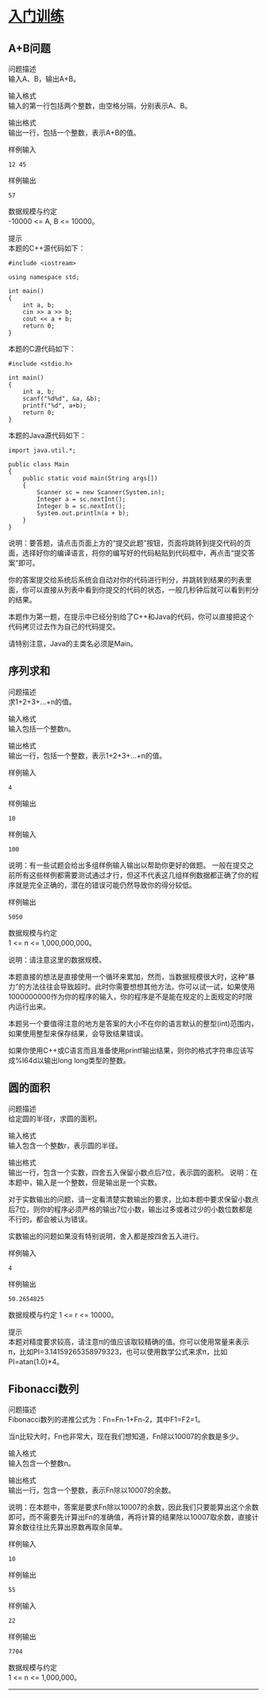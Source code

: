 ﻿# [入门训练](https://github.com/jl223vy/LANQIAO/tree/master/%E5%85%A5%E9%97%A8%E8%AE%AD%E7%BB%83)

## A+B问题
问题描述   
输入A、B，输出A+B。

输入格式   
输入的第一行包括两个整数，由空格分隔，分别表示A、B。

输出格式   
输出一行，包括一个整数，表示A+B的值。

样例输入  

    12 45

样例输出    

    57

数据规模与约定    
-10000 <= A, B <= 10000。

提示    
本题的C++源代码如下：

```
#include <iostream>
 
using namespace std;
 
int main()
{
    int a, b;
    cin >> a >> b;
    cout << a + b;
    return 0;
}
```
本题的C源代码如下：
```
#include <stdio.h>
 
int main()
{
    int a, b;
    scanf("%d%d", &a, &b);
    printf("%d", a+b);
    return 0;
}
```

本题的Java源代码如下：

```
import java.util.*;
 
public class Main
{
    public static void main(String args[])
    {
        Scanner sc = new Scanner(System.in);
        Integer a = sc.nextInt();
        Integer b = sc.nextInt();
        System.out.println(a + b);
    }
}
```

说明：要答题，请点击页面上方的“提交此题”按钮，页面将跳转到提交代码的页面，选择好你的编译语言，将你的编写好的代码粘贴到代码框中，再点击“提交答案”即可。

你的答案提交给系统后系统会自动对你的代码进行判分，并跳转到结果的列表里面，你可以直接从列表中看到你提交的代码的状态，一般几秒钟后就可以看到判分的结果。

本题作为第一题，在提示中已经分别给了C++和Java的代码，你可以直接把这个代码拷贝过去作为自己的代码提交。

请特别注意，Java的主类名必须是Main。

## 序列求和

问题描述   
求1+2+3+...+n的值。

输入格式   
输入包括一个整数n。

输出格式   
输出一行，包括一个整数，表示1+2+3+...+n的值。

样例输入    

    4

样例输出   

    10

样例输入   

    100

说明：有一些试题会给出多组样例输入输出以帮助你更好的做题。
一般在提交之前所有这些样例都需要测试通过才行，但这不代表这几组样例数据都正确了你的程序就是完全正确的，潜在的错误可能仍然导致你的得分较低。

样例输出   

    5050

数据规模与约定    
1 <= n <= 1,000,000,000。

说明：请注意这里的数据规模。

本题直接的想法是直接使用一个循环来累加，然而，当数据规模很大时，这种“暴力”的方法往往会导致超时。此时你需要想想其他方法。你可以试一试，如果使用1000000000作为你的程序的输入，你的程序是不是能在规定的上面规定的时限内运行出来。

本题另一个要值得注意的地方是答案的大小不在你的语言默认的整型(int)范围内，如果使用整型来保存结果，会导致结果错误。

如果你使用C++或C语言而且准备使用printf输出结果，则你的格式字符串应该写成%I64d以输出long long类型的整数。

## 圆的面积

问题描述   
给定圆的半径r，求圆的面积。

输入格式   
输入包含一个整数r，表示圆的半径。

输出格式   
输出一行，包含一个实数，四舍五入保留小数点后7位，表示圆的面积。
说明：在本题中，输入是一个整数，但是输出是一个实数。

对于实数输出的问题，请一定看清楚实数输出的要求，比如本题中要求保留小数点后7位，则你的程序必须严格的输出7位小数，输出过多或者过少的小数位数都是不行的，都会被认为错误。

实数输出的问题如果没有特别说明，舍入都是按四舍五入进行。

样例输入   

    4

样例输出   

    50.2654825

数据规模与约定
1 <= r <= 10000。

提示   
本题对精度要求较高，请注意π的值应该取较精确的值。你可以使用常量来表示π，比如PI=3.14159265358979323，也可以使用数学公式来求π，比如PI=atan(1.0)*4。

## Fibonacci数列

问题描述   
Fibonacci数列的递推公式为：Fn=Fn-1+Fn-2，其中F1=F2=1。

当n比较大时，Fn也非常大，现在我们想知道，Fn除以10007的余数是多少。

输入格式     
输入包含一个整数n。

输出格式      
输出一行，包含一个整数，表示Fn除以10007的余数。

说明：在本题中，答案是要求Fn除以10007的余数，因此我们只要能算出这个余数即可，而不需要先计算出Fn的准确值，再将计算的结果除以10007取余数，直接计算余数往往比先算出原数再取余简单。

样例输入      

    10

样例输出       

    55

样例输入       

    22

样例输出        

    7704

数据规模与约定        
1 <= n <= 1,000,000。

-----